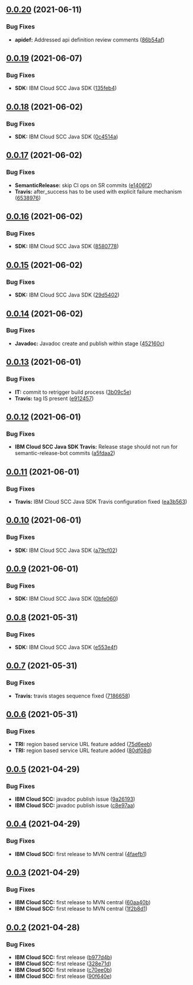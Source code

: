 ## [0.0.20](https://github.com/IBM/scc-java-sdk/compare/0.0.19...0.0.20) (2021-06-11)


### Bug Fixes

* **apidef:** Addressed api definition review comments ([86b54af](https://github.com/IBM/scc-java-sdk/commit/86b54afe595ca44940c91a374479b5b3cec31900))

## [0.0.19](https://github.com/IBM/scc-java-sdk/compare/0.0.18...0.0.19) (2021-06-07)


### Bug Fixes

* **SDK:** IBM Cloud SCC Java SDK ([135feb4](https://github.com/IBM/scc-java-sdk/commit/135feb4e41db81650a68479378131c9a21a29c2e))

## [0.0.18](https://github.com/IBM/scc-java-sdk/compare/0.0.17...0.0.18) (2021-06-02)


### Bug Fixes

* **SDK:** IBM Cloud SCC Java SDK ([0c4514a](https://github.com/IBM/scc-java-sdk/commit/0c4514ac3f0400f230ff4684f91f53bd35375115))

## [0.0.17](https://github.com/IBM/scc-java-sdk/compare/0.0.16...0.0.17) (2021-06-02)


### Bug Fixes

* **SemanticRelease:** skip CI ops on SR commits ([e1406f2](https://github.com/IBM/scc-java-sdk/commit/e1406f2b2bb6d2f15d726072a7f1eeb042d610d4))
* **Travis:** after_success has to be used with explicit failure mechanism ([6538976](https://github.com/IBM/scc-java-sdk/commit/65389763ed7e2a4b0de75fe957b90bce26c9ecba))

## [0.0.16](https://github.com/IBM/scc-java-sdk/compare/0.0.15...0.0.16) (2021-06-02)


### Bug Fixes

* **SDK:** IBM Cloud SCC Java SDK ([8580778](https://github.com/IBM/scc-java-sdk/commit/8580778242af80c962f88ea3f0de267eddb0fe64))

## [0.0.15](https://github.com/IBM/scc-java-sdk/compare/0.0.14...0.0.15) (2021-06-02)


### Bug Fixes

* **SDK:** IBM Cloud SCC Java SDK ([29d5402](https://github.com/IBM/scc-java-sdk/commit/29d5402c46bd52153c817e08f0b4eccbd14df22f))

## [0.0.14](https://github.com/IBM/scc-java-sdk/compare/0.0.13...0.0.14) (2021-06-02)


### Bug Fixes

* **Javadoc:** Javadoc create and publish within  stage ([452160c](https://github.com/IBM/scc-java-sdk/commit/452160c19df8c6b6c836904a562bd4c9a155e4c4))

## [0.0.13](https://github.com/IBM/scc-java-sdk/compare/0.0.12...0.0.13) (2021-06-01)


### Bug Fixes

* **IT:** commit to retrigger build process ([3b09c5e](https://github.com/IBM/scc-java-sdk/commit/3b09c5ebb76f3f06257852dedc054b71928ab373))
* **Travis:** tag IS present ([e912457](https://github.com/IBM/scc-java-sdk/commit/e9124575745fc454313faf553615415b065804f3))

## [0.0.12](https://github.com/IBM/scc-java-sdk/compare/0.0.11...0.0.12) (2021-06-01)


### Bug Fixes

* **IBM Cloud SCC Java SDK Travis:** Release stage should not run for semantic-release-bot commits ([a5fdaa2](https://github.com/IBM/scc-java-sdk/commit/a5fdaa202730686fe61106b26cb3fd23d878b627))

## [0.0.11](https://github.com/IBM/scc-java-sdk/compare/0.0.10...0.0.11) (2021-06-01)


### Bug Fixes

* **Travis:** IBM Cloud SCC Java SDK Travis configuration fixed ([ea3b563](https://github.com/IBM/scc-java-sdk/commit/ea3b5631d7920b7243ca275f300ac6d24551b8b4))

## [0.0.10](https://github.com/IBM/scc-java-sdk/compare/0.0.9...0.0.10) (2021-06-01)


### Bug Fixes

* **SDK:** IBM Cloud SCC Java SDK ([a79cf02](https://github.com/IBM/scc-java-sdk/commit/a79cf02b7a8b08ee96f61015af4efeb2cc004e92))

## [0.0.9](https://github.com/IBM/scc-java-sdk/compare/0.0.8...0.0.9) (2021-06-01)


### Bug Fixes

* **SDK:** IBM Cloud SCC Java SDK ([0bfe060](https://github.com/IBM/scc-java-sdk/commit/0bfe060d3eb4414add4a592ad9fb28be783aa165))

## [0.0.8](https://github.com/IBM/scc-java-sdk/compare/0.0.7...0.0.8) (2021-05-31)


### Bug Fixes

* **SDK:** IBM Cloud SCC Java SDK ([e553e4f](https://github.com/IBM/scc-java-sdk/commit/e553e4f091e0ceb741b1dfe6f2d358c2ca0db655))

## [0.0.7](https://github.com/IBM/scc-java-sdk/compare/0.0.6...0.0.7) (2021-05-31)


### Bug Fixes

* **Travis:** travis stages sequence fixed ([7186658](https://github.com/IBM/scc-java-sdk/commit/7186658bad398aff88c15577b1152d612043795e))

## [0.0.6](https://github.com/IBM/scc-java-sdk/compare/0.0.5...0.0.6) (2021-05-31)


### Bug Fixes

* **TRI:** region based service URL feature added ([75d6eeb](https://github.com/IBM/scc-java-sdk/commit/75d6eeb245ec212e5e7769f9568b5a5672427572))
* **TRI:** region based service URL feature added ([80df08d](https://github.com/IBM/scc-java-sdk/commit/80df08d6dd9acaaf90b616d55a083dbff61351b9))

## [0.0.5](https://github.com/IBM/scc-java-sdk/compare/0.0.4...0.0.5) (2021-04-29)


### Bug Fixes

* **IBM Cloud SCC:** javadoc publish issue ([9a26193](https://github.com/IBM/scc-java-sdk/commit/9a26193775d722d1a9ffcc0cd82b1fa100b0fa6d))
* **IBM Cloud SCC:** javadoc publish issue ([c8e97aa](https://github.com/IBM/scc-java-sdk/commit/c8e97aa7ba64dd7fdff1769a1d8917b1b7f6f28d))

## [0.0.4](https://github.com/IBM/scc-java-sdk/compare/0.0.3...0.0.4) (2021-04-29)


### Bug Fixes

* **IBM Cloud SCC:** first release to MVN central ([4faefb1](https://github.com/IBM/scc-java-sdk/commit/4faefb156810deaa4707db425be94a1e926fb058))

## [0.0.3](https://github.com/IBM/scc-java-sdk/compare/0.0.2...0.0.3) (2021-04-29)


### Bug Fixes

* **IBM Cloud SCC:** first release to MVN central ([60aa40b](https://github.com/IBM/scc-java-sdk/commit/60aa40b1357a8827acacbd28fc08edc5ee410fc1))
* **IBM Cloud SCC:** first release to MVN central ([1f2b8d1](https://github.com/IBM/scc-java-sdk/commit/1f2b8d1bae1ff5a60a2b93a43d91c2745d42853e))

## [0.0.2](https://github.com/IBM/scc-java-sdk/compare/v0.0.1...0.0.2) (2021-04-28)


### Bug Fixes

* **IBM Cloud SCC:** first release ([b977d4b](https://github.com/IBM/scc-java-sdk/commit/b977d4b39a1ec22381ee69da366cae277dbd5a10))
* **IBM Cloud SCC:** first release ([328e71d](https://github.com/IBM/scc-java-sdk/commit/328e71d7ca00b47952ded8437bade1b67490f1e4))
* **IBM Cloud SCC:** first release ([c70ee0b](https://github.com/IBM/scc-java-sdk/commit/c70ee0bcea30e626b15aef3ec813f7d29a8f526c))
* **IBM Cloud SCC:** first release ([90f640e](https://github.com/IBM/scc-java-sdk/commit/90f640e50acb9c6f2e286c05e8643ba6192a6de9))
